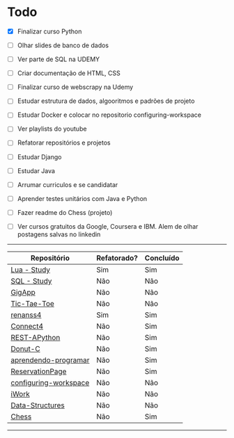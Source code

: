 # Todo

- [x] Finalizar curso Python

- [ ] Olhar slides de banco de dados

- [ ] Ver parte de SQL na UDEMY

- [ ] Criar documentação de HTML, CSS

- [ ] Finalizar curso de webscrapy na Udemy

- [ ] Estudar estrutura de dados, algooritmos e padrões de projeto

- [ ] Estudar Docker e colocar no repositorio configuring-workspace

- [ ] Ver playlists do youtube

- [ ] Refatorar repositórios e projetos

- [ ] Estudar Django

- [ ] Estudar Java

- [ ] Arrumar curriculos e se candidatar

- [ ] Aprender testes unitários com Java e Python

- [ ] Fazer readme do Chess (projeto)

- [ ] Ver cursos gratuitos da Google, Coursera e IBM. Alem de olhar postagens salvas no linkedin

---

| Repositório | Refatorado? | Concluído |
|----------|----------|----------|
| [Lua - Study](https://github.com/renanss4/lua-study)  | Sim | Sim | Sim |
| [SQL - Study](https://github.com/renanss4/sql-study) | Não  | Não |
| [GigApp](https://github.com/renanss4/GigApp)  | Não  | Não |
| [Tic-Tae-Toe](https://github.com/renanss4/Tic-Tac-Toe) | Não  | Não |
| [renanss4](https://github.com/renanss4/renanss4)  | Sim  | Sim |
| [Connect4](https://github.com/renanss4/Connect4)  | Não  | Sim |
| [REST-APython](https://github.com/renanss4/REST-APython)  | Não  | Sim |
| [Donut-C](https://github.com/renanss4/Donut-C)  | Não  | Sim |
| [aprendendo-programar](https://github.com/renanss4/aprendendo-programar)  | Não  | Sim |
| [ReservationPage](https://github.com/renanss4/reservationPage)  | Não  | Sim |
| [configuring-workspace](https://github.com/renanss4/configuring-workspace)  | Não  | Não |
| [iWork](https://github.com/renanss4/iWork)  | Não  | Não |
| [Data-Structures](https://github.com/renanss4/Data-Structures)  | Não  | Não |
| [Chess](https://github.com/renanss4/Chess) | Não  | Sim |

---
